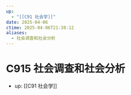```yaml
---
up:
  - "[[C91 社会学]]"
date: 2025-04-06
ctime: 2025-04-06T21:38:12
aliases:
  - 社会调查和社会分析
---
```


# C915 社会调查和社会分析

- up: [[C91 社会学]]
